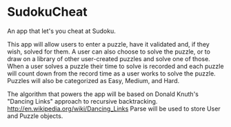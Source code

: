 # SudokuCheat
An app that let's you cheat at Sudoku.

This app will allow users to enter a puzzle, have it validated and, if they wish, solved for them. 
A user can also choose to solve the puzzle, or to draw on a library of other user-created puzzles and solve one of those. 
When a user solves a puzzle their time to solve is recorded and each puzzle will count down from the record time as a user 
works to solve the puzzle. 
Puzzles will also be categorized as Easy, Medium, and Hard.

The algorithm that powers the app will be based on Donald Knuth's "Dancing Links" approach to recursive 
backtracking. http://en.wikipedia.org/wiki/Dancing_Links
Parse will be used to store User and Puzzle objects. 
